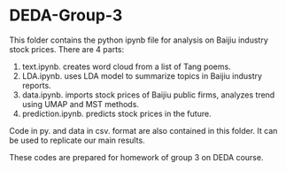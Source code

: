 # DEDA-Group-3
This folder contains the python ipynb file for analysis on Baijiu industry stock prices. There are 4 parts:
  1. text.ipynb. creates word cloud from a list of Tang poems.
  2. LDA.ipynb. uses LDA model to summarize topics in Baijiu industry reports.
  3. data.ipynb. imports stock prices of Baijiu public firms, analyzes trend using UMAP and MST methods.
  4. prediction.ipynb. predicts stock prices in the future.

Code in py. and data in csv. format are also contained in this folder. It can be used to replicate our main results.

These codes are prepared for homework of group 3 on DEDA course.  
